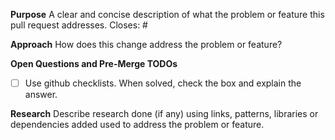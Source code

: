 **Purpose**
A clear and concise description of what the problem or feature this pull request addresses.
Closes: #

**Approach**
How does this change address the problem or feature?

**Open Questions and Pre-Merge TODOs**

- [ ] Use github checklists. When solved, check the box and explain the answer.

**Research**
Describe research done (if any) using links, patterns, libraries or dependencies added used to address the problem or feature.
